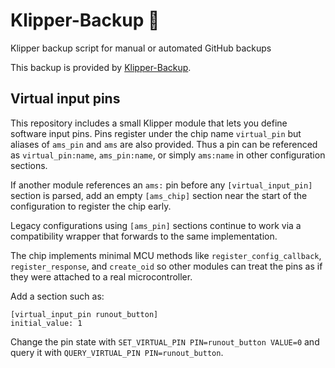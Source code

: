 # Klipper-Backup 💾
Klipper backup script for manual or automated GitHub backups

This backup is provided by [Klipper-Backup](https://github.com/Staubgeborener/klipper-backup).

## Virtual input pins

This repository includes a small Klipper module that lets you define
software input pins.  Pins register under the chip name `virtual_pin` but
aliases of `ams_pin` and `ams` are also provided.  Thus a pin can be
referenced as `virtual_pin:name`, `ams_pin:name`, or simply `ams:name`
in other configuration sections.

If another module references an `ams:` pin before any `[virtual_input_pin]`
section is parsed, add an empty `[ams_chip]` section near the start of the
configuration to register the chip early.

Legacy configurations using `[ams_pin]` sections continue to work via a
compatibility wrapper that forwards to the same implementation.

The chip implements minimal MCU methods like `register_config_callback`,
`register_response`, and `create_oid` so other modules can treat the pins
as if they were attached to a real microcontroller.

Add a section such as:

```
[virtual_input_pin runout_button]
initial_value: 1
```

Change the pin state with `SET_VIRTUAL_PIN PIN=runout_button VALUE=0`
and query it with `QUERY_VIRTUAL_PIN PIN=runout_button`.
